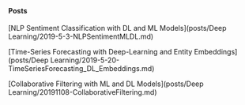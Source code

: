 
<span style="display:block; color:blue; margin-top:-90px;"> </span>
[about me](about.md)

<br/>

#### Posts

[NLP Sentiment Classification with DL and ML Models](posts/Deep Learning/2019-5-3-NLPSentimentMLDL.md)

[Time-Series Forecasting with Deep-Learning and Entity Embeddings](posts/Deep Learning/2019-5-20-TimeSeriesForecasting_DL_Embeddings.md)

[Collaborative Filtering with ML and DL Models](posts/Deep Learning/20191108-CollaborativeFiltering.md)



